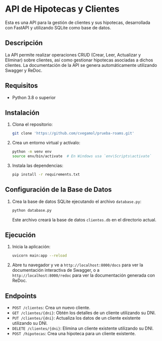 # API de Hipotecas y Clientes

Esta es una API para la gestión de clientes y sus hipotecas, desarrollada con FastAPI y utilizando SQLite como base de datos.

## Descripción

La API permite realizar operaciones CRUD (Crear, Leer, Actualizar y Eliminar) sobre clientes, así como gestionar hipotecas asociadas a dichos clientes. La documentación de la API se genera automáticamente utilizando Swagger y ReDoc.

## Requisitos

- Python 3.8 o superior

## Instalación

1. Clona el repositorio:
    ```bash
    git clone 'https://github.com/cvegamol/prueba-roams.git'

    ```

2. Crea un entorno virtual y actívalo:
    ```bash
    python -m venv env
    source env/bin/activate  # En Windows usa `env\Scripts\activate`
    ```

3. Instala las dependencias:
    ```bash
    pip install -r requirements.txt
    ```

## Configuración de la Base de Datos

1. Crea la base de datos SQLite ejecutando el archivo `database.py`:
    ```bash
    python database.py
    ```

   Este archivo creará la base de datos `clientes.db` en el directorio actual.

## Ejecución

1. Inicia la aplicación:
    ```bash
    uvicorn main:app --reload
    ```

2. Abre tu navegador y ve a `http://localhost:8000/docs` para ver la documentación interactiva de Swagger, o a `http://localhost:8000/redoc` para ver la documentación generada con ReDoc.

## Endpoints

- `POST /clientes`: Crea un nuevo cliente.
- `GET /clientes/{dni}`: Obtén los detalles de un cliente utilizando su DNI.
- `PUT /clientes/{dni}`: Actualiza los datos de un cliente existente utilizando su DNI.
- `DELETE /clientes/{dni}`: Elimina un cliente existente utilizando su DNI.
- `POST /hipotecas`: Crea una hipoteca para un cliente existente.


